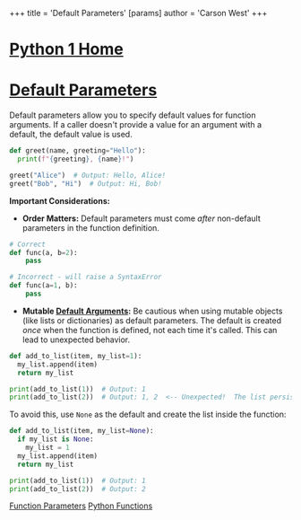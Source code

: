 +++
 title = 'Default Parameters'
[params]
	author = 'Carson West'
+++
# [Python 1 Home](./../python-1-home/)
# [Default Parameters](./../default-parameters/) 
Default parameters allow you to specify default values for function arguments.  If a caller doesn't provide a value for an argument with a default, the default value is used.

```python
def greet(name, greeting="Hello"):
  print(f"{greeting}, {name}!")

greet("Alice")  # Output: Hello, Alice!
greet("Bob", "Hi")  # Output: Hi, Bob!
```

**Important Considerations:**

* **Order Matters:** Default parameters must come *after* non-default parameters in the function definition.

```python
# Correct
def func(a, b=2):
    pass

# Incorrect - will raise a SyntaxError
def func(a=1, b):
    pass
```

* **Mutable [Default Arguments](./../default-arguments/):** Be cautious when using mutable objects (like lists or dictionaries) as default parameters.  The default is created *once* when the function is defined, not each time it's called. This can lead to unexpected behavior.

```python
def add_to_list(item, my_list=1):
  my_list.append(item)
  return my_list

print(add_to_list(1))  # Output: 1
print(add_to_list(2))  # Output: 1, 2  <-- Unexpected!  The list persists between calls.
```

To avoid this, use `None` as the default and create the list inside the function:

```python
def add_to_list(item, my_list=None):
  if my_list is None:
    my_list = 1
  my_list.append(item)
  return my_list

print(add_to_list(1))  # Output: 1
print(add_to_list(2))  # Output: 2
```

[Function Parameters](./../function-parameters/)
[Python Functions](./../python-functions/)

